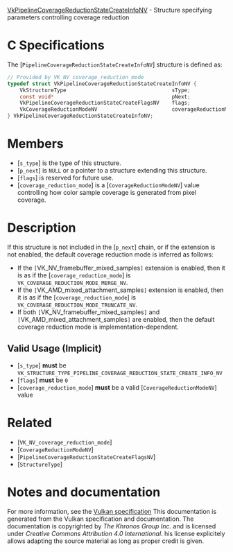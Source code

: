 [VkPipelineCoverageReductionStateCreateInfoNV](https://www.khronos.org/registry/vulkan/specs/1.3-extensions/man/html/VkPipelineCoverageReductionStateCreateInfoNV.html) - Structure specifying parameters controlling coverage reduction

# C Specifications
The [`PipelineCoverageReductionStateCreateInfoNV`] structure is defined
as:
```c
// Provided by VK_NV_coverage_reduction_mode
typedef struct VkPipelineCoverageReductionStateCreateInfoNV {
    VkStructureType                                  sType;
    const void*                                      pNext;
    VkPipelineCoverageReductionStateCreateFlagsNV    flags;
    VkCoverageReductionModeNV                        coverageReductionMode;
} VkPipelineCoverageReductionStateCreateInfoNV;
```

# Members
- [`s_type`] is the type of this structure.
- [`p_next`] is `NULL` or a pointer to a structure extending this structure.
- [`flags`] is reserved for future use.
- [`coverage_reduction_mode`] is a [`CoverageReductionModeNV`] value controlling how color sample coverage is generated from pixel coverage.

# Description
If this structure is not included in the [`p_next`] chain, or if the
extension is not enabled, the default coverage reduction mode is inferred as
follows:
- If the `[`VK_NV_framebuffer_mixed_samples`]` extension is enabled, then it is as if the [`coverage_reduction_mode`] is `VK_COVERAGE_REDUCTION_MODE_MERGE_NV`.
- If the `[`VK_AMD_mixed_attachment_samples`]` extension is enabled, then it is as if the [`coverage_reduction_mode`] is `VK_COVERAGE_REDUCTION_MODE_TRUNCATE_NV`.
- If both `[`VK_NV_framebuffer_mixed_samples`]` and `[`VK_AMD_mixed_attachment_samples`]` are enabled, then the default coverage reduction mode is implementation-dependent.

## Valid Usage (Implicit)
-  [`s_type`] **must**  be `VK_STRUCTURE_TYPE_PIPELINE_COVERAGE_REDUCTION_STATE_CREATE_INFO_NV`
-  [`flags`] **must**  be `0`
-  [`coverage_reduction_mode`] **must**  be a valid [`CoverageReductionModeNV`] value

# Related
- [`VK_NV_coverage_reduction_mode`]
- [`CoverageReductionModeNV`]
- [`PipelineCoverageReductionStateCreateFlagsNV`]
- [`StructureType`]

# Notes and documentation
For more information, see the [Vulkan specification](https://www.khronos.org/registry/vulkan/specs/1.3-extensions/html/vkspec.html)
This documentation is generated from the Vulkan specification and documentation.
The documentation is copyrighted by *The Khronos Group Inc.* and is licensed under *Creative Commons Attribution 4.0 International*.
his license explicitely allows adapting the source material as long as proper credit is given.
        